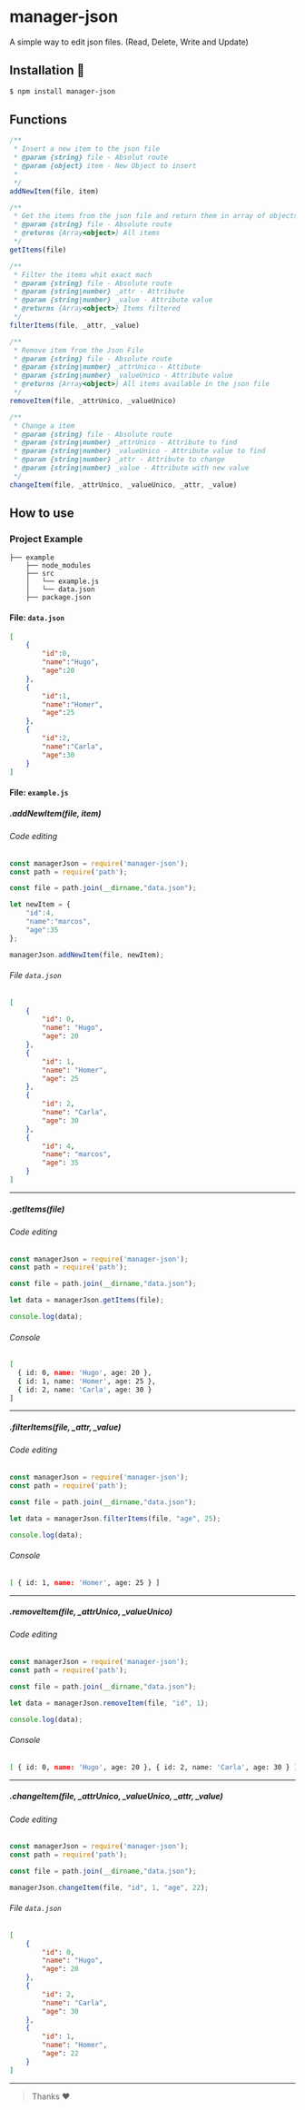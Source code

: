 # manager-json
A simple way to edit json files. (Read, Delete, Write and Update)

## Installation 🚀

```bash
$ npm install manager-json
```
## Functions

```js
/**
 * Insert a new item to the json file
 * @param {string} file - Absolut route
 * @param {object} item - New Object to insert
 *  
 */
addNewItem(file, item)

/**
 * Get the items from the json file and return them in array of objects
 * @param {string} file - Absolute route
 * @returns {Array<object>} All items
 */
getItems(file)

/**
 * Filter the items whit exact mach
 * @param {string} file - Absolute route
 * @param {string|number} _attr - Attribute
 * @param {string|number} _value - Attribute value
 * @returns {Array<object>} Items filtered
 */
filterItems(file, _attr, _value)

/**
 * Remove item from the Json File
 * @param {string} file - Absolute route
 * @param {string|number} _attrUnico - Attibute
 * @param {string|number} _valueUnico - Attribute value
 * @returns {Array<object>} All items available in the json file
 */
removeItem(file, _attrUnico, _valueUnico)

/**
 * Change a item
 * @param {string} file - Absolute route
 * @param {string|number} _attrUnico - Attribute to find
 * @param {string|number} _valueUnico - Attribute value to find
 * @param {string|number} _attr - Attribute to change
 * @param {string|number} _value - Attribute with new value
 */
changeItem(file, _attrUnico, _valueUnico, _attr, _value)
```



## How to use

### Project Example

```
├── example         
	├── node_modules                
	├── src
	│   └── example.js
	│   └── data.json
	├── package.json

```

#### File: `data.json`

```json
[
    {
        "id":0,
        "name":"Hugo",
        "age":20
    },
    {
        "id":1,
        "name":"Homer",
        "age":25
    },
    {
        "id":2,
        "name":"Carla",
        "age":30
    }
]
```

#### File: `example.js`

##### .addNewItem(file, item)

###### Code editing

```js
const managerJson = require('manager-json');
const path = require('path');

const file = path.join(__dirname,"data.json");

let newItem = {
    "id":4,
    "name":"marcos",
    "age":35
};

managerJson.addNewItem(file, newItem);
```

###### File `data.json`

```json
[
    {
        "id": 0,
        "name": "Hugo",
        "age": 20
    },
    {
        "id": 1,
        "name": "Homer",
        "age": 25
    },
    {
        "id": 2,
        "name": "Carla",
        "age": 30
    },
    {
        "id": 4,
        "name": "marcos",
        "age": 35
    }
]
```

---

##### .getItems(file)

###### Code editing

```js
const managerJson = require('manager-json');
const path = require('path');

const file = path.join(__dirname,"data.json");

let data = managerJson.getItems(file);

console.log(data);
```

###### Console

```bash
[
  { id: 0, name: 'Hugo', age: 20 },
  { id: 1, name: 'Homer', age: 25 },
  { id: 2, name: 'Carla', age: 30 }
]
```

---

##### .filterItems(file, _attr, _value)

###### Code editing

```js
const managerJson = require('manager-json');
const path = require('path');

const file = path.join(__dirname,"data.json");

let data = managerJson.filterItems(file, "age", 25);

console.log(data);
```

###### Console

```bash
[ { id: 1, name: 'Homer', age: 25 } ]
```

---

##### .removeItem(file, _attrUnico, _valueUnico)

###### Code editing

```js
const managerJson = require('manager-json');
const path = require('path');

const file = path.join(__dirname,"data.json");

let data = managerJson.removeItem(file, "id", 1);

console.log(data);
```

###### Console

```bash
[ { id: 0, name: 'Hugo', age: 20 }, { id: 2, name: 'Carla', age: 30 } ]
```

---

##### .changeItem(file, _attrUnico, _valueUnico, _attr, _value)

###### Code editing

```js
const managerJson = require('manager-json');
const path = require('path');

const file = path.join(__dirname,"data.json");

managerJson.changeItem(file, "id", 1, "age", 22);
```

###### File `data.json`

```json
[
    {
        "id": 0,
        "name": "Hugo",
        "age": 20
    },
    {
        "id": 2,
        "name": "Carla",
        "age": 30
    },
    {
        "id": 1,
        "name": "Homer",
        "age": 22
    }
]
```

---

> Thanks  ❤️
